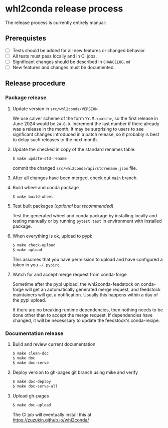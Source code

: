 # whl2conda release process

The release process is currently entirely manual:

## Prerequistes

* [ ] Tests should be added for all new features or changed behavior.
* [ ] All tests must pass locally and in CI jobs.
* [ ] Significant changes should be described in `CHANGELOG.md`
* [ ] New features and changes must be documented.

## Release procedure

### Package release

1. Update version in `src/whl2conda/VERSION`.

    We use calver scheme of the form `YY.M.<patch>`, so the first release
    in June 2024 would be `24.6.0`. Increment the last number if there already
    was a release in the month. It may be surprising to users to see signficant
    changes introduced in a patch release, so it probably is best to delay such
    releases to the next month.

2. Update the checked in copy of the standard renames table:

    ```bash
    $ make update-std-rename
    ```
   
    commit the changed `src/whl2conda/api/stdrename.json` file.

3. After all changes have been merged, check out `main` branch.

4. Build wheel and conda package

    ```bash
    $ make build-wheel
    ```
5. Test built packages (*optional but recommended*)

    Test the generated wheel and conda package by installing locally and
    testing manually or by running `pytest test` in environment with installed
    package.

6. When everything is ok, upload to pypi:

    ```bash
    $ make check-upload
    $ make upload
    ```

    This assumes that you have permission to upload and have configured a token
    in you `~/.pypirc`.

7. Watch for and accept merge request from conda-forge

    Sometime after the pypi upload, the whl2conda-feedstock on conda-forge
    will get an automatically generated merge request, and feedstock maintainers
    will get a notification. Usually this happens within a day of the pypi upload. 

    If there are no breaking runtime dependencies, then nothing needs to be done
    other than to accept the merge request. If dependencies have changed, it will
    be necesssary to update the feedstock's conda-recipe.

### Documentation release

1. Build and review current documentation

    ```bash
    $ make clean-doc
    $ make doc
    $ make doc-serve
    ```

2. Deploy version to gh-pages git branch using mike and verify

    ```bash
    $ make doc-deploy
    $ make doc-serve-all
    ```
   
3. Upload gh-pages

    ```bash
    $ make doc-upload
    ```
   
    The CI job will eventually install this at https://zuzukin.github.io/whl2conda/

